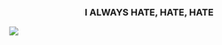 **<h3 align = "center"><b>I ALWAYS HATE, HATE, HATE</b></h3>**

![](https://static9.tgstat.ru/channels/_0/67/6752d355cd303792f73a71df1ef9e7bb.jpg)

